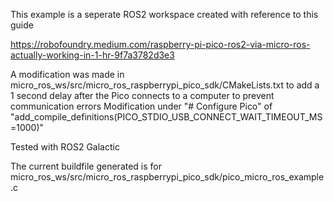This example is a seperate ROS2 workspace created with reference to this guide

https://robofoundry.medium.com/raspberry-pi-pico-ros2-via-micro-ros-actually-working-in-1-hr-9f7a3782d3e3

A modification was made in micro_ros_ws/src/micro_ros_raspberrypi_pico_sdk/CMakeLists.txt to add a 1 second delay after the Pico connects to a computer to prevent communication errors
Modification under "# Configure Pico" of "add_compile_definitions(PICO_STDIO_USB_CONNECT_WAIT_TIMEOUT_MS=1000)"

Tested with ROS2 Galactic

The current buildfile generated is for micro_ros_ws/src/micro_ros_raspberrypi_pico_sdk/pico_micro_ros_example.c
